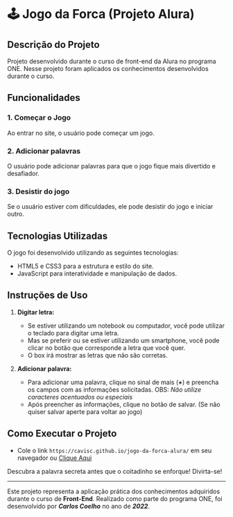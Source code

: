# 🕹️ Jogo da Forca (Projeto Alura)

## Descrição do Projeto

Projeto desenvolvido durante o curso de front-end da Alura no programa ONE. Nesse projeto foram aplicados os conhecimentos desenvolvidos durante o curso.

## Funcionalidades

### 1. Começar o Jogo

Ao entrar no site, o usuário pode começar um jogo.

### 2. Adicionar palavras

O usuário pode adicionar palavras para que o jogo fique mais divertido e desafiador.

### 3. Desistir do jogo

Se o usuário estiver com dificuldades, ele pode desistir do jogo e iniciar outro.

## Tecnologias Utilizadas

O jogo foi desenvolvido utilizando as seguintes tecnologias:

- HTML5 e CSS3 para a estrutura e estilo do site.
- JavaScript para interatividade e manipulação de dados.

## Instruções de Uso

1. **Digitar letra:**
   - Se estiver utilizando um notebook ou computador, você pode utilizar o teclado para digitar uma letra.
   - Mas se preferir ou se estiver utilizando um smartphone, você pode clicar no botão que corresponde a letra que você quer.
   - O box irá mostrar as letras que não são corretas.

2. **Adicionar palavra:**
   - Para adicionar uma palavra, clique no sinal de mais (**+**) e preencha os campos com as informações solicitadas.
     OBS: *Não utilize caracteres acentuados ou especiais*
   - Após preencher as informações, clique no botão de salvar. (Se não quiser salvar aperte para voltar ao jogo)

## Como Executar o Projeto

- Cole o link `https://cavisc.github.io/jogo-da-forca-alura/` em seu navegador ou [Clique Aqui](https://cavisc.github.io/jogo-da-forca-alura/)

Descubra a palavra secreta antes que o coitadinho se enforque! Divirta-se!

--- 

Este projeto representa a aplicação prática dos conhecimentos adquiridos durante o curso de **Front-End**. Realizado como parte do programa ONE, foi desenvolvido por ***Carlos Coelho*** no ano de ***2022***.
